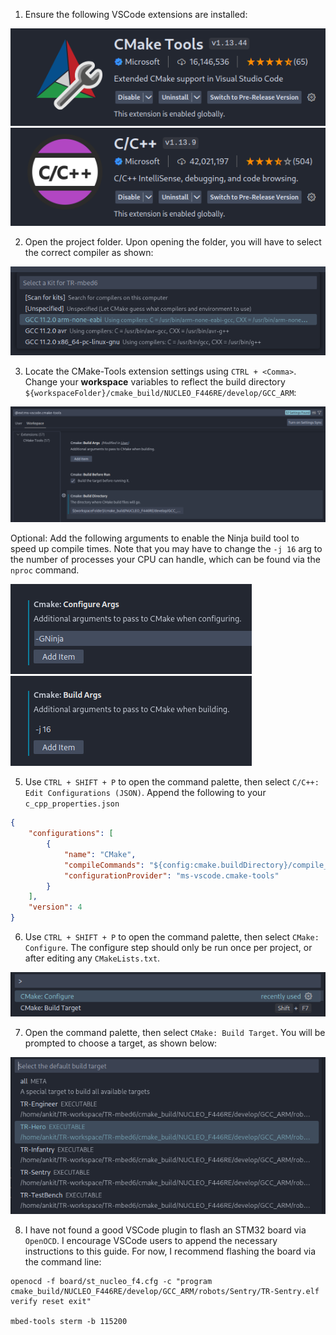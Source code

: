 1. Ensure the following VSCode extensions are installed:

![vscode_1.png](.assets/vscode_1.png)
![vscode_2.png](.assets/vscode_2.png)

2. Open the project folder. Upon opening the folder, you will have to select the correct
   compiler as shown:

![vscode_3.png](.assets/vscode_3.png)

3. Locate the CMake-Tools extension settings using `CTRL + <Comma>`. Change your **workspace** variables to reflect the
   build directory `${workspaceFolder}/cmake_build/NUCLEO_F446RE/develop/GCC_ARM`:

![vscode_4.png](.assets/vscode_4.png)

Optional: Add the following arguments to enable the Ninja build tool to speed up compile
times. Note that you may have to change the `-j 16` arg to the number of processes your CPU
can handle, which can be found via the `nproc` command.

![vscode_5.png](.assets/vscode_5.png)
![vscode_6.png](.assets/vscode_6.png)

5. Use `CTRL + SHIFT + P` to open the command palette, then select `C/C++: Edit Configurations (JSON)`.
   Append the following to your `c_cpp_properties.json`

```json
{
    "configurations": [
        {
            "name": "CMake",
            "compileCommands": "${config:cmake.buildDirectory}/compile_commands.json",
            "configurationProvider": "ms-vscode.cmake-tools"
        }
    ],
    "version": 4
}
```

6. Use `CTRL + SHIFT + P` to open the command palette, then select `CMake: Configure`. The
   configure step should only be run once per project, or after editing any `CMakeLists.txt`.

![vscode_7.png](.assets/vscode_7.png)

7. Open the command palette, then select `CMake: Build Target`.
   You will be prompted to choose a target, as shown below:

![vscode_8.png](.assets/vscode_8.png)

8. I have not found a good VSCode plugin to flash an STM32 board via `OpenOCD`. I encourage VSCode users to append the
necessary instructions to this guide. For now, I recommend flashing the board via the command line:

```shell
openocd -f board/st_nucleo_f4.cfg -c "program cmake_build/NUCLEO_F446RE/develop/GCC_ARM/robots/Sentry/TR-Sentry.elf verify reset exit"

mbed-tools sterm -b 115200
```